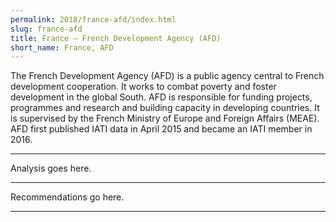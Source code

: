 ```yaml
---
permalink: 2018/france-afd/index.html
slug: france-afd
title: France – French Development Agency (AFD)
short_name: France, AFD
---
```


The French Development Agency (AFD) is a public agency central to French development cooperation. It works to combat poverty and foster development in the global South. AFD is responsible for funding projects, programmes and research and building capacity in developing countries. It is supervised by the French Ministry of Europe and Foreign Affairs (MEAE). AFD first published IATI data in April 2015 and became an IATI member in 2016.

---

Analysis goes here.

---

Recommendations go here.

---
